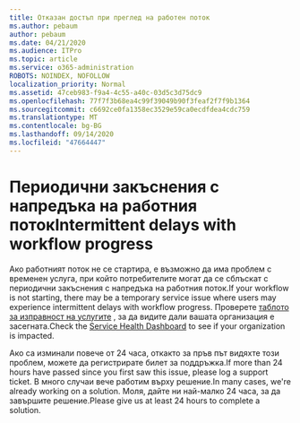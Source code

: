 ```yaml
---
title: Отказан достъп при преглед на работен поток
ms.author: pebaum
author: pebaum
ms.date: 04/21/2020
ms.audience: ITPro
ms.topic: article
ms.service: o365-administration
ROBOTS: NOINDEX, NOFOLLOW
localization_priority: Normal
ms.assetid: 47ceb983-f9a4-4c55-a40c-03d5c3d75dc9
ms.openlocfilehash: 77f7f3b68ea4c99f39049b90f3feaf2f7f9b1364
ms.sourcegitcommit: c6692ce0fa1358ec3529e59ca0ecdfdea4cdc759
ms.translationtype: MT
ms.contentlocale: bg-BG
ms.lasthandoff: 09/14/2020
ms.locfileid: "47664447"
---
```

# <a name="intermittent-delays-with-workflow-progress"></a><span data-ttu-id="dd6db-102">Периодични закъснения с напредъка на работния поток</span><span class="sxs-lookup"><span data-stu-id="dd6db-102">Intermittent delays with workflow progress</span></span>

<span data-ttu-id="dd6db-103">Ако работният поток не се стартира, е възможно да има проблем с временен услуга, при който потребителите могат да се сблъскат с периодични закъснения с напредъка на работния поток.</span><span class="sxs-lookup"><span data-stu-id="dd6db-103">If your workflow is not starting, there may be a temporary service issue where users may experience intermittent delays with workflow progress.</span></span> <span data-ttu-id="dd6db-104">Проверете [таблото за изправност на услугите](https://admin.microsoft.com/AdminPortal/Home#/servicehealth) , за да видите дали вашата организация е засегната.</span><span class="sxs-lookup"><span data-stu-id="dd6db-104">Check the [Service Health Dashboard](https://admin.microsoft.com/AdminPortal/Home#/servicehealth) to see if your organization is impacted.</span></span> 

<span data-ttu-id="dd6db-105">Ако са изминали повече от 24 часа, откакто за пръв път видяхте този проблем, можете да регистрирате билет за поддръжка.</span><span class="sxs-lookup"><span data-stu-id="dd6db-105">If more than 24 hours have passed since you first saw this issue, please log a support ticket.</span></span> <span data-ttu-id="dd6db-106">В много случаи вече работим върху решение.</span><span class="sxs-lookup"><span data-stu-id="dd6db-106">In many cases, we're already working on a solution.</span></span> <span data-ttu-id="dd6db-107">Моля, дайте ни най-малко 24 часа, за да завършите решение.</span><span class="sxs-lookup"><span data-stu-id="dd6db-107">Please give us at least 24 hours to complete a solution.</span></span>


  

